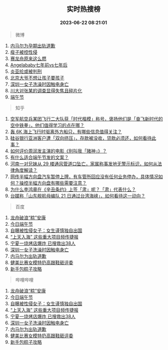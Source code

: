 <div align="center"><h2>实时热搜榜</h2><h4>2023-06-22 08:21:01</h4></div>

> 微博  

1. [内马尔为孕期出轨道歉](https://s.weibo.com/weibo?q=%23%E5%86%85%E9%A9%AC%E5%B0%94%E4%B8%BA%E5%AD%95%E6%9C%9F%E5%87%BA%E8%BD%A8%E9%81%93%E6%AD%89%23&t=31&band_rank=1&Refer=top)<br />
2. [瘦子被控性侵](https://s.weibo.com/weibo?q=%23%E7%98%A6%E5%AD%90%E8%A2%AB%E6%8E%A7%E6%80%A7%E4%BE%B5%23&t=31&band_rank=2&Refer=top)<br />
3. [赛龙舟原来这么燃](https://s.weibo.com/weibo?q=%23%E8%B5%9B%E9%BE%99%E8%88%9F%E5%8E%9F%E6%9D%A5%E8%BF%99%E4%B9%88%E7%87%83%23&t=31&band_rank=3&Refer=top)<br />
4. [Angelababy七年前vs七年后](https://s.weibo.com/weibo?q=%23Angelababy%E4%B8%83%E5%B9%B4%E5%89%8Dvs%E4%B8%83%E5%B9%B4%E5%90%8E%23&t=31&band_rank=4&Refer=top)<br />
5. [炎亚纶或被判刑](https://s.weibo.com/weibo?q=%23%E7%82%8E%E4%BA%9A%E7%BA%B6%E6%88%96%E8%A2%AB%E5%88%A4%E5%88%91%23&t=31&band_rank=5&Refer=top)<br />
6. [北京大爷不想让孩子要孩子](https://s.weibo.com/weibo?q=%23%E5%8C%97%E4%BA%AC%E5%A4%A7%E7%88%B7%E4%B8%8D%E6%83%B3%E8%AE%A9%E5%AD%A9%E5%AD%90%E8%A6%81%E5%AD%A9%E5%AD%90%23&t=31&band_rank=6&Refer=top)<br />
7. [深圳一女子洗澡时因触电身亡](https://s.weibo.com/weibo?q=%23%E6%B7%B1%E5%9C%B3%E4%B8%80%E5%A5%B3%E5%AD%90%E6%B4%97%E6%BE%A1%E6%97%B6%E5%9B%A0%E8%A7%A6%E7%94%B5%E8%BA%AB%E4%BA%A1%23&t=31&band_rank=7&Refer=top)<br />
8. [川大对张某的调查显得失焦且碎片化](https://s.weibo.com/weibo?q=%23%E5%B7%9D%E5%A4%A7%E5%AF%B9%E5%BC%A0%E6%9F%90%E7%9A%84%E8%B0%83%E6%9F%A5%E6%98%BE%E5%BE%97%E5%A4%B1%E7%84%A6%E4%B8%94%E7%A2%8E%E7%89%87%E5%8C%96%23&t=31&band_rank=8&Refer=top)<br />
9. [端午节](https://s.weibo.com/weibo?q=%E7%AB%AF%E5%8D%88%E8%8A%82&t=31&band_rank=9&Refer=top)<br />

> 知乎  

1. [空军航空兵某团飞行二大队获「时代楷模」称号，褒扬他们是「奋飞新时代的空中铁拳」，他们值得学习的点在哪？](https://www.zhihu.com/question/607609756)<br />
2. [轰 6K 海上飞行时驱离外方船只，有哪些信息值得关注？](https://www.zhihu.com/question/607773769)<br />
3. [硅谷银行亚洲客户遭「双向挤压」，存款被没收，贷款必须还，如何看待此事？](https://www.zhihu.com/question/607811714)<br />
4. [如何评价周润发主演的电影《别叫我「赌神」》？](https://www.zhihu.com/question/607437807)<br />
5. [有什么适合端午节发的文案？](https://www.zhihu.com/question/463006524)<br />
6. [河南一对兄妹从 29 楼通风管道口坠亡，家属称事发地无警示标识，如何从法律角度解读？](https://www.zhihu.com/question/607786666)<br />
7. [网传半幅方向盘汽车暂停上牌，有车管所回应没有任何业务停办，具体情况如何？操控半幅方向盘有哪些需要注意？](https://www.zhihu.com/question/607716176)<br />
8. [为什么李鸿章在《辛丑条约》上签「肃」呢？「肃」代表什么？](https://www.zhihu.com/question/606492887)<br />
9. [台媒称「山东舰航母编队 21 日通过台湾海峡」，如何看待这一动向？](https://www.zhihu.com/question/607809103)<br />

> 百度  

1. [龙舟破浪“粽”安康](https://www.baidu.com/s?wd=%E9%BE%99%E8%88%9F%E7%A0%B4%E6%B5%AA%E2%80%9C%E7%B2%BD%E2%80%9D%E5%AE%89%E5%BA%B7&sa=fyb_news&rsv_dl=fyb_news)<br />
2. [今日端午节](https://www.baidu.com/s?wd=%E4%BB%8A%E6%97%A5%E7%AB%AF%E5%8D%88%E8%8A%82&sa=fyb_news&rsv_dl=fyb_news)<br />
3. [自曝被性侵女子：女生谨慎独自出国](https://www.baidu.com/s?wd=%E8%87%AA%E6%9B%9D%E8%A2%AB%E6%80%A7%E4%BE%B5%E5%A5%B3%E5%AD%90%EF%BC%9A%E5%A5%B3%E7%94%9F%E8%B0%A8%E6%85%8E%E7%8B%AC%E8%87%AA%E5%87%BA%E5%9B%BD&sa=fyb_news&rsv_dl=fyb_news)<br />
4. [“上天入海” 这些重大项目频传捷报](https://www.baidu.com/s?wd=%E2%80%9C%E4%B8%8A%E5%A4%A9%E5%85%A5%E6%B5%B7%E2%80%9D+%E8%BF%99%E4%BA%9B%E9%87%8D%E5%A4%A7%E9%A1%B9%E7%9B%AE%E9%A2%91%E4%BC%A0%E6%8D%B7%E6%8A%A5&sa=fyb_news&rsv_dl=fyb_news)<br />
5. [宁夏一烧烤店爆炸 已搜救出38人](https://www.baidu.com/s?wd=%E5%AE%81%E5%A4%8F%E4%B8%80%E7%83%A7%E7%83%A4%E5%BA%97%E7%88%86%E7%82%B8+%E5%B7%B2%E6%90%9C%E6%95%91%E5%87%BA38%E4%BA%BA&sa=fyb_news&rsv_dl=fyb_news)<br />
6. [深圳一女子洗澡时因触电身亡](https://www.baidu.com/s?wd=%E6%B7%B1%E5%9C%B3%E4%B8%80%E5%A5%B3%E5%AD%90%E6%B4%97%E6%BE%A1%E6%97%B6%E5%9B%A0%E8%A7%A6%E7%94%B5%E8%BA%AB%E4%BA%A1&sa=fyb_news&rsv_dl=fyb_news)<br />
7. [内马尔为出轨道歉](https://www.baidu.com/s?wd=%E5%86%85%E9%A9%AC%E5%B0%94%E4%B8%BA%E5%87%BA%E8%BD%A8%E9%81%93%E6%AD%89&sa=fyb_news&rsv_dl=fyb_news)<br />
8. [健美比赛女模特扔高跟鞋砸评委](https://www.baidu.com/s?wd=%E5%81%A5%E7%BE%8E%E6%AF%94%E8%B5%9B%E5%A5%B3%E6%A8%A1%E7%89%B9%E6%89%94%E9%AB%98%E8%B7%9F%E9%9E%8B%E7%A0%B8%E8%AF%84%E5%A7%94&sa=fyb_news&rsv_dl=fyb_news)<br />
9. [新手包粽子攻略](https://www.baidu.com/s?wd=%E6%96%B0%E6%89%8B%E5%8C%85%E7%B2%BD%E5%AD%90%E6%94%BB%E7%95%A5&sa=fyb_news&rsv_dl=fyb_news)<br />

> 哔哩哔哩  

1. [龙舟破浪“粽”安康](https://www.baidu.com/s?wd=%E9%BE%99%E8%88%9F%E7%A0%B4%E6%B5%AA%E2%80%9C%E7%B2%BD%E2%80%9D%E5%AE%89%E5%BA%B7&sa=fyb_news&rsv_dl=fyb_news)<br />
2. [今日端午节](https://www.baidu.com/s?wd=%E4%BB%8A%E6%97%A5%E7%AB%AF%E5%8D%88%E8%8A%82&sa=fyb_news&rsv_dl=fyb_news)<br />
3. [自曝被性侵女子：女生谨慎独自出国](https://www.baidu.com/s?wd=%E8%87%AA%E6%9B%9D%E8%A2%AB%E6%80%A7%E4%BE%B5%E5%A5%B3%E5%AD%90%EF%BC%9A%E5%A5%B3%E7%94%9F%E8%B0%A8%E6%85%8E%E7%8B%AC%E8%87%AA%E5%87%BA%E5%9B%BD&sa=fyb_news&rsv_dl=fyb_news)<br />
4. [“上天入海” 这些重大项目频传捷报](https://www.baidu.com/s?wd=%E2%80%9C%E4%B8%8A%E5%A4%A9%E5%85%A5%E6%B5%B7%E2%80%9D+%E8%BF%99%E4%BA%9B%E9%87%8D%E5%A4%A7%E9%A1%B9%E7%9B%AE%E9%A2%91%E4%BC%A0%E6%8D%B7%E6%8A%A5&sa=fyb_news&rsv_dl=fyb_news)<br />
5. [宁夏一烧烤店爆炸 已搜救出38人](https://www.baidu.com/s?wd=%E5%AE%81%E5%A4%8F%E4%B8%80%E7%83%A7%E7%83%A4%E5%BA%97%E7%88%86%E7%82%B8+%E5%B7%B2%E6%90%9C%E6%95%91%E5%87%BA38%E4%BA%BA&sa=fyb_news&rsv_dl=fyb_news)<br />
6. [深圳一女子洗澡时因触电身亡](https://www.baidu.com/s?wd=%E6%B7%B1%E5%9C%B3%E4%B8%80%E5%A5%B3%E5%AD%90%E6%B4%97%E6%BE%A1%E6%97%B6%E5%9B%A0%E8%A7%A6%E7%94%B5%E8%BA%AB%E4%BA%A1&sa=fyb_news&rsv_dl=fyb_news)<br />
7. [内马尔为出轨道歉](https://www.baidu.com/s?wd=%E5%86%85%E9%A9%AC%E5%B0%94%E4%B8%BA%E5%87%BA%E8%BD%A8%E9%81%93%E6%AD%89&sa=fyb_news&rsv_dl=fyb_news)<br />
8. [健美比赛女模特扔高跟鞋砸评委](https://www.baidu.com/s?wd=%E5%81%A5%E7%BE%8E%E6%AF%94%E8%B5%9B%E5%A5%B3%E6%A8%A1%E7%89%B9%E6%89%94%E9%AB%98%E8%B7%9F%E9%9E%8B%E7%A0%B8%E8%AF%84%E5%A7%94&sa=fyb_news&rsv_dl=fyb_news)<br />
9. [新手包粽子攻略](https://www.baidu.com/s?wd=%E6%96%B0%E6%89%8B%E5%8C%85%E7%B2%BD%E5%AD%90%E6%94%BB%E7%95%A5&sa=fyb_news&rsv_dl=fyb_news)<br />

